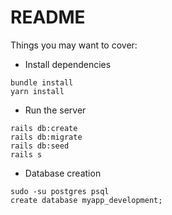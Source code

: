 # README
Things you may want to cover:

* Install dependencies

```
bundle install
yarn install
```

* Run the server

```
rails db:create
rails db:migrate
rails db:seed
rails s
```
* Database creation

```
sudo -su postgres psql
create database myapp_development;
```
